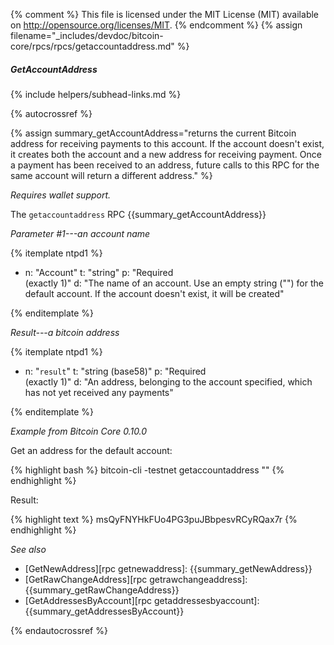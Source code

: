 {% comment %}
This file is licensed under the MIT License (MIT) available on
http://opensource.org/licenses/MIT.
{% endcomment %}
{% assign filename="_includes/devdoc/bitcoin-core/rpcs/rpcs/getaccountaddress.md" %}

##### GetAccountAddress
{% include helpers/subhead-links.md %}

{% autocrossref %}

{% assign summary_getAccountAddress="returns the current Bitcoin address for receiving payments to this account. If the account doesn't exist, it creates both the account and a new address for receiving payment.  Once a payment has been received to an address, future calls to this RPC for the same account will return a different address." %}

*Requires wallet support.*

The `getaccountaddress` RPC {{summary_getAccountAddress}}

*Parameter #1---an account name*

{% itemplate ntpd1 %}
- n: "Account"
  t: "string"
  p: "Required<br>(exactly 1)"
  d: "The name of an account.  Use an empty string (\"\") for the default account.  If the account doesn't exist, it will be created"

{% enditemplate %}

*Result---a bitcoin address*

{% itemplate ntpd1 %}
- n: "`result`"
  t: "string (base58)"
  p: "Required<br>(exactly 1)"
  d: "An address, belonging to the account specified, which has not yet received any payments"

{% enditemplate %}

*Example from Bitcoin Core 0.10.0*

Get an address for the default account:

{% highlight bash %}
bitcoin-cli -testnet getaccountaddress ""
{% endhighlight %}

Result:

{% highlight text %}
msQyFNYHkFUo4PG3puJBbpesvRCyRQax7r
{% endhighlight %}

*See also*

* [GetNewAddress][rpc getnewaddress]: {{summary_getNewAddress}}
* [GetRawChangeAddress][rpc getrawchangeaddress]: {{summary_getRawChangeAddress}}
* [GetAddressesByAccount][rpc getaddressesbyaccount]: {{summary_getAddressesByAccount}}

{% endautocrossref %}
